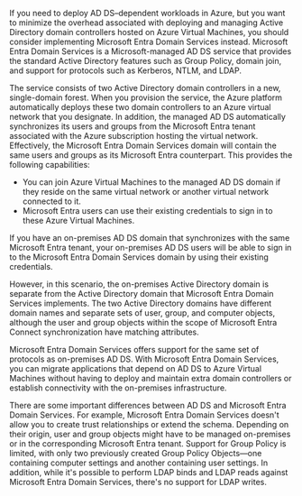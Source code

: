If you need to deploy AD DS–dependent workloads in Azure, but you want to minimize the overhead associated with deploying and managing Active Directory domain controllers hosted on Azure Virtual Machines, you should consider implementing Microsoft Entra Domain Services instead. Microsoft Entra Domain Services is a Microsoft-managed AD DS service that provides the standard Active Directory features such as Group Policy, domain join, and support for protocols such as Kerberos, NTLM, and LDAP.

The service consists of two Active Directory domain controllers in a new, single-domain forest. When you provision the service, the Azure platform automatically deploys these two domain controllers to an Azure virtual network that you designate. In addition, the managed AD DS automatically synchronizes its users and groups from the Microsoft Entra tenant associated with the Azure subscription hosting the virtual network. Effectively, the Microsoft Entra Domain Services domain will contain the same users and groups as its Microsoft Entra counterpart. This provides the following capabilities:

- You can join Azure Virtual Machines to the managed AD DS domain if they reside on the same virtual network or another virtual network connected to it.
- Microsoft Entra users can use their existing credentials to sign in to these Azure Virtual Machines.

If you have an on-premises AD DS domain that synchronizes with the same Microsoft Entra tenant, your on-premises AD DS users will be able to sign in to the Microsoft Entra Domain Services domain by using their existing credentials.

However, in this scenario, the on-premises Active Directory domain is separate from the Active Directory domain that Microsoft Entra Domain Services implements. The two Active Directory domains have different domain names and separate sets of user, group, and computer objects, although the user and group objects within the scope of Microsoft Entra Connect synchronization have matching attributes.

Microsoft Entra Domain Services offers support for the same set of protocols as on-premises AD DS. With Microsoft Entra Domain Services, you can migrate applications that depend on AD DS to Azure Virtual Machines without having to deploy and maintain extra domain controllers or establish connectivity with the on-premises infrastructure.

There are some important differences between AD DS and Microsoft Entra Domain Services. For example, Microsoft Entra Domain Services doesn't allow you to create trust relationships or extend the schema. Depending on their origin, user and group objects might have to be managed on-premises or in the corresponding Microsoft Entra tenant. Support for Group Policy is limited, with only two previously created Group Policy Objects—one containing computer settings and another containing user settings. In addition, while it's possible to perform LDAP binds and LDAP reads against Microsoft Entra Domain Services, there's no support for LDAP writes.

